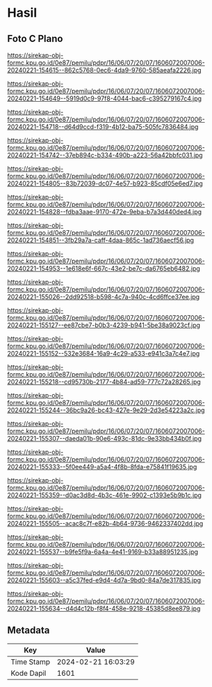 # Hasil

## Foto C Plano

https://sirekap-obj-formc.kpu.go.id/0e87/pemilu/pdpr/16/06/07/20/07/1606072007006-20240221-154615--862c5768-0ec6-4da9-9760-585aeafa2226.jpg

https://sirekap-obj-formc.kpu.go.id/0e87/pemilu/pdpr/16/06/07/20/07/1606072007006-20240221-154649--5919d0c9-97f8-4044-bac6-c395279167c4.jpg

https://sirekap-obj-formc.kpu.go.id/0e87/pemilu/pdpr/16/06/07/20/07/1606072007006-20240221-154718--d64d9ccd-f319-4b12-ba75-505fc7836484.jpg

https://sirekap-obj-formc.kpu.go.id/0e87/pemilu/pdpr/16/06/07/20/07/1606072007006-20240221-154742--37eb894c-b334-490b-a223-56a42bbfc031.jpg

https://sirekap-obj-formc.kpu.go.id/0e87/pemilu/pdpr/16/06/07/20/07/1606072007006-20240221-154805--83b72039-dc07-4e57-b923-85cdf05e6ed7.jpg

https://sirekap-obj-formc.kpu.go.id/0e87/pemilu/pdpr/16/06/07/20/07/1606072007006-20240221-154828--fdba3aae-9170-472e-9eba-b7a3d440ded4.jpg

https://sirekap-obj-formc.kpu.go.id/0e87/pemilu/pdpr/16/06/07/20/07/1606072007006-20240221-154851--3fb29a7a-caff-4daa-865c-1ad736aecf56.jpg

https://sirekap-obj-formc.kpu.go.id/0e87/pemilu/pdpr/16/06/07/20/07/1606072007006-20240221-154953--1e618e6f-667c-43e2-be7c-da6765eb6482.jpg

https://sirekap-obj-formc.kpu.go.id/0e87/pemilu/pdpr/16/06/07/20/07/1606072007006-20240221-155026--2dd92518-b598-4c7a-940c-4cd6ffce37ee.jpg

https://sirekap-obj-formc.kpu.go.id/0e87/pemilu/pdpr/16/06/07/20/07/1606072007006-20240221-155127--ee87cbe7-b0b3-4239-b941-5be38a9023cf.jpg

https://sirekap-obj-formc.kpu.go.id/0e87/pemilu/pdpr/16/06/07/20/07/1606072007006-20240221-155152--532e3684-16a9-4c29-a533-e941c3a7c4e7.jpg

https://sirekap-obj-formc.kpu.go.id/0e87/pemilu/pdpr/16/06/07/20/07/1606072007006-20240221-155218--cd95730b-2177-4b84-ad59-777c72a28265.jpg

https://sirekap-obj-formc.kpu.go.id/0e87/pemilu/pdpr/16/06/07/20/07/1606072007006-20240221-155244--36bc9a26-bc43-427e-9e29-2d3e54223a2c.jpg

https://sirekap-obj-formc.kpu.go.id/0e87/pemilu/pdpr/16/06/07/20/07/1606072007006-20240221-155307--daeda01b-90e6-493c-81dc-9e33bb434b0f.jpg

https://sirekap-obj-formc.kpu.go.id/0e87/pemilu/pdpr/16/06/07/20/07/1606072007006-20240221-155333--5f0ee449-a5a4-4f8b-8fda-e75841f19635.jpg

https://sirekap-obj-formc.kpu.go.id/0e87/pemilu/pdpr/16/06/07/20/07/1606072007006-20240221-155359--d0ac3d8d-4b3c-461e-9902-c1393e5b9b1c.jpg

https://sirekap-obj-formc.kpu.go.id/0e87/pemilu/pdpr/16/06/07/20/07/1606072007006-20240221-155505--acac8c7f-e82b-4b64-9736-9462337402dd.jpg

https://sirekap-obj-formc.kpu.go.id/0e87/pemilu/pdpr/16/06/07/20/07/1606072007006-20240221-155537--b9fe5f9a-6a4a-4e41-9169-b33a88951235.jpg

https://sirekap-obj-formc.kpu.go.id/0e87/pemilu/pdpr/16/06/07/20/07/1606072007006-20240221-155603--a5c37fed-e9d4-4d7a-9bd0-84a7de317835.jpg

https://sirekap-obj-formc.kpu.go.id/0e87/pemilu/pdpr/16/06/07/20/07/1606072007006-20240221-155634--d4d4c12b-f8f4-458e-9218-45385d8ee879.jpg


## Metadata

| Key        | Value               |
| ---------- | ------------------- |
| Time Stamp | 2024-02-21 16:03:29 |
| Kode Dapil | 1601                |



